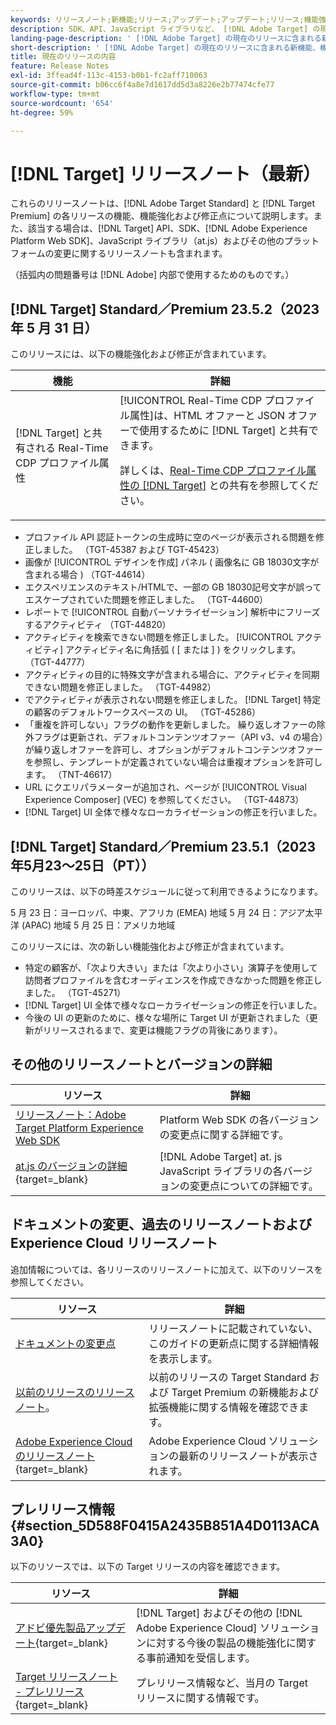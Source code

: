 ```yaml
---
keywords: リリースノート;新機能;リリース;アップデート;アップデート;リリース;機能強化;機能強化;修正;バグ修正;アップデート
description: SDK、API、JavaScript ライブラリなど、 [!DNL Adobe Target] の現在のリリースに含まれている新機能、機能強化および修正について説明します。
landing-page-description: ' [!DNL Adobe Target] の現在のリリースに含まれる新機能、機能強化、修正点について説明します。'
short-description: ' [!DNL Adobe Target] の現在のリリースに含まれる新機能、機能強化、修正点について説明します。'
title: 現在のリリースの内容
feature: Release Notes
exl-id: 3ffead4f-113c-4153-b0b1-fc2aff710063
source-git-commit: b06cc6f4a8e7d1617dd5d3a8226e2b77474cfe77
workflow-type: tm+mt
source-wordcount: '654'
ht-degree: 59%

---
```


# [!DNL Target] リリースノート（最新）

これらのリリースノートは、[!DNL Adobe Target Standard] と [!DNL Target Premium] の各リリースの機能、機能強化および修正点について説明します。また、該当する場合は、[!DNL Target] API、SDK、[!DNL Adobe Experience Platform Web SDK]、JavaScript ライブラリ（at.js）およびその他のプラットフォームの変更に関するリリースノートも含まれます。

（括弧内の問題番号は [!DNL Adobe] 内部で使用するためのものです。）

## [!DNL Target] Standard／Premium 23.5.2（2023 年 5 月 31 日）

このリリースには、以下の機能強化および修正が含まれています。

| 機能 | 詳細 |
|--- |--- |
| [!DNL Target] と共有される Real-Time CDP プロファイル属性 | [!UICONTROL Real-Time CDP プロファイル属性]は、HTML オファーと JSON オファーで使用するために [!DNL Target] と共有できます。<P>詳しくは、[Real-Time CDP プロファイル属性の [!DNL Target]](/help/main/c-integrating-target-with-mac/integrating-with-rtcdp.md#rtcdp-profile-attributes) との共有を参照してください。 |

* プロファイル API 認証トークンの生成時に空のページが表示される問題を修正しました。 （TGT-45387 および TGT-45423）
* 画像が [!UICONTROL デザインを作成] パネル ( 画像名に GB 18030文字が含まれる場合 ) （TGT-44614）
* エクスペリエンスのテキスト/HTMLで、一部の GB 18030記号文字が誤ってエスケープされていた問題を修正しました。 （TGT-44600）
* レポートで [!UICONTROL 自動パーソナライゼーション] 解析中にフリーズするアクティビティ （TGT-44820）
* アクティビティを検索できない問題を修正しました。 [!UICONTROL アクティビティ] アクティビティ名に角括弧 ( [ または ] ) をクリックします。 （TGT-44777）
* アクティビティの目的に特殊文字が含まれる場合に、アクティビティを同期できない問題を修正しました。 （TGT-44982）
* でアクティビティが表示されない問題を修正しました。 [!DNL Target] 特定の顧客のデフォルトワークスペースの UI。 （TGT-45286）
* 「重複を許可しない」フラグの動作を更新しました。 繰り返しオファーの除外フラグは更新され、デフォルトコンテンツオファー（API v3、v4 の場合）が繰り返しオファーを許可し、オプションがデフォルトコンテンツオファーを参照し、テンプレートが定義されていない場合は重複オプションを許可します。 （TNT-46617）
* URL にクエリパラメーターが追加され、ページが [!UICONTROL Visual Experience Composer] (VEC) を参照してください。 （TGT-44873）
* [!DNL Target] UI 全体で様々なローカライゼーションの修正を行いました。

## [!DNL Target] Standard／Premium 23.5.1（2023年5月23～25日（PT））

このリリースは、以下の時差スケジュールに従って利用できるようになります。

5 月 23 日：ヨーロッパ、中東、アフリカ (EMEA) 地域 5 月 24 日：アジア太平洋 (APAC) 地域 5 月 25 日：アメリカ地域

このリリースには、次の新しい機能強化および修正が含まれています。

* 特定の顧客が、「次より大きい」または「次より小さい」演算子を使用して訪問者プロファイルを含むオーディエンスを作成できなかった問題を修正しました。 （TGT-45271）
* [!DNL Target] UI 全体で様々なローカライゼーションの修正を行いました。
* 今後の UI の更新のために、様々な場所に Target UI が更新されました（更新がリリースされるまで、変更は機能フラグの背後にあります）。

## その他のリリースノートとバージョンの詳細

| リソース | 詳細 |
|--- |--- |
| [リリースノート：Adobe Target Platform Experience Web SDK](https://experienceleague.adobe.com/docs/experience-platform/edge/release-notes.html?lang=ja) | Platform Web SDK の各バージョンの変更点に関する詳細です。 |
| [at.js のバージョンの詳細](https://experienceleague.corp.adobe.com/docs/target-dev/developer/client-side/at-js-implementation/target-atjs-versions.html?lang=ja){target=_blank} | [!DNL Adobe Target] at. js JavaScript ライブラリの各バージョンの変更点についての詳細です。 |

## ドキュメントの変更、過去のリリースノートおよび Experience Cloud リリースノート

追加情報については、各リリースのリリースノートに加えて、以下のリソースを参照してください。

| リソース | 詳細 |
|--- |--- |
| [ドキュメントの変更点](/help/main/r-release-notes/doc-change.md) | リリースノートに記載されていない、このガイドの更新点に関する詳細情報を表示します。 |
| [以前のリリースのリリースノート](/help/main/r-release-notes/release-notes-for-previous-releases.md)。 | 以前のリリースの Target Standard および Target Premium の新機能および拡張機能に関する情報を確認できます。 |
| [Adobe Experience Cloud のリリースノート](https://experienceleague.adobe.com/docs/release-notes/experience-cloud/current.html?lang=ja){target=_blank} | Adobe Experience Cloud ソリューションの最新のリリースノートが表示されます。 |

## プレリリース情報 {#section_5D588F0415A2435B851A4D0113ACA3A0}

以下のリソースでは、以下の Target リリースの内容を確認できます。

| リソース | 詳細 |
|--- |--- |
| [アドビ優先製品アップデート](https://www.adobe.com/subscription/priority-product-update.html){target=_blank} | [!DNL Target] およびその他の [!DNL Adobe Experience Cloud] ソリューションに対する今後の製品の機能強化に関する事前通知を受信します。 |
| [Target リリースノート - プレリリース](/help/main/r-release-notes/target-release-notes.md){target=_blank} | プレリリース情報など、当月の Target リリースに関する情報です。 |
